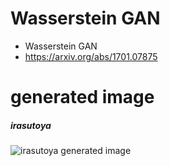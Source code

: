 # Wasserstein GAN

* Wasserstein GAN
* https://arxiv.org/abs/1701.07875

# generated image

##### irasutoya

![irasutoya generated image](https://github.com/Ujitoko/GAN/blob/master/WGAN/generated_figures_WGAN_for_irasutoya/sample_img.png)
